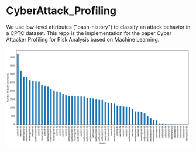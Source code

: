 # CyberAttack_Profiling
We use low-level attributes ("bash-history") to classify an attack behavior in a CPTC dataset. This repo is the implementation for the paper Cyber Attacker Profiling for Risk Analysis based on Machine Learning.

![alt text](https://github.com/ashishjv1/CyberAttack_Profiling/blob/main/fig3.png?raw=true)
